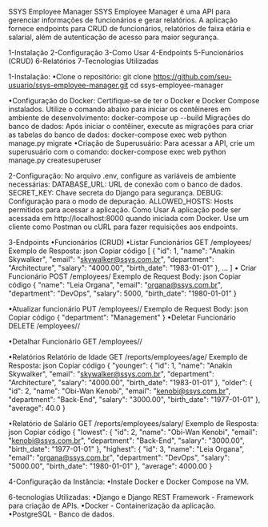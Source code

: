 SSYS Employee Manager
SSYS Employee Manager é uma API para gerenciar informações de funcionários e gerar relatórios. A aplicação fornece endpoints para CRUD de funcionários, relatórios de faixa etária e salarial, além de autenticação de acesso para maior segurança.


1-Instalação
2-Configuração
3-Como Usar
4-Endpoints
5-Funcionários (CRUD)
6-Relatórios
7-Tecnologias Utilizadas


1-Instalação:
•Clone o repositório:
  git clone https://github.com/seu-usuario/ssys-employee-manager.git
  cd ssys-employee-manager
  
 •Configuração do Docker: Certifique-se de ter o Docker e Docker Compose instalados. Utilize o comando abaixo para iniciar os contêineres em ambiente de desenvolvimento:
    docker-compose up --build
    Migrações do banco de dados: Após iniciar o contêiner, execute as migrações para criar as tabelas do banco de dados:
    docker-compose exec web python manage.py migrate
  •Criação de Superusuário: Para acessar a API, crie um superusuário com o comando:
    docker-compose exec web python manage.py createsuperuser

2-Configuração:
  No arquivo .env, configure as variáveis de ambiente necessárias:
  DATABASE_URL: URL de conexão com o banco de dados.
  SECRET_KEY: Chave secreta do Django para segurança.
  DEBUG: Configuração para o modo de depuração.
  ALLOWED_HOSTS: Hosts permitidos para acessar a aplicação.
  Como Usar
  A aplicação pode ser acessada em http://localhost:8000 quando iniciada com Docker. Use um cliente como Postman ou cURL para fazer requisições aos endpoints.

3-Endpoints
  •Funcionários (CRUD)
    •Listar Funcionários
      GET /employees/
        Exemplo de Resposta:
        json
        Copiar código
        [
          {
            "id": 1,
            "name": "Anakin Skywalker",
            "email": "skywalker@ssys.com.br",
            "department": "Architecture",
            "salary": "4000.00",
            "birth_date": "1983-01-01"
          },
          ...
        ]
      • Criar Funcionário
         POST /employees/
          Exemplo de Request Body:
          json
          Copiar código
          {
            "name": "Leia Organa",
            "email": "organa@ssys.com.br",
            "department": "DevOps",
            "salary": 5000,
            "birth_date": "1980-01-01"
          }
          
  •Atualizar funcionário
    PUT /employees/<id>/
        Exemplo de Request Body:
        json
        Copiar código
        {
          "department": "Management"
        }
 •Deletar Funcionário
  DELETE /employees/<id>/
  
 •Detalhar Funcionário
    GET /employees/<id>/

•Relatórios
Relatório de Idade
  GET /reports/employees/age/
    Exemplo de Resposta:
    json
    Copiar código
    {
      "younger": {
        "id": 1,
        "name": "Anakin Skywalker",
        "email": "skywalker@ssys.com.br",
        "department": "Architecture",
        "salary": "4000.00",
        "birth_date": "1983-01-01"
      },
      "older": {
        "id": 2,
        "name": "Obi-Wan Kenobi",
        "email": "kenobi@ssys.com.br",
        "department": "Back-End",
        "salary": "3000.00",
        "birth_date": "1977-01-01"
      },
      "average": 40.0
    }

•Relatório de Salário
  GET /reports/employees/salary/
    Exemplo de Resposta:
    json
    Copiar código
    {
      "lowest": {
        "id": 2,
        "name": "Obi-Wan Kenobi",
        "email": "kenobi@ssys.com.br",
        "department": "Back-End",
        "salary": "3000.00",
        "birth_date": "1977-01-01"
      },
      "highest": {
        "id": 3,
        "name": "Leia Organa",
        "email": "organa@ssys.com.br",
        "department": "DevOps",
        "salary": "5000.00",
        "birth_date": "1980-01-01"
      },
      "average": 4000.00
    }


4-Configuração da Instância:
  •Instale Docker e Docker Compose na VM.

6-tecnologias Utilizadas:
•Django e Django REST Framework - Framework para criação de APIs.
•Docker - Containerização da aplicação.
•PostgreSQL - Banco de dados.

